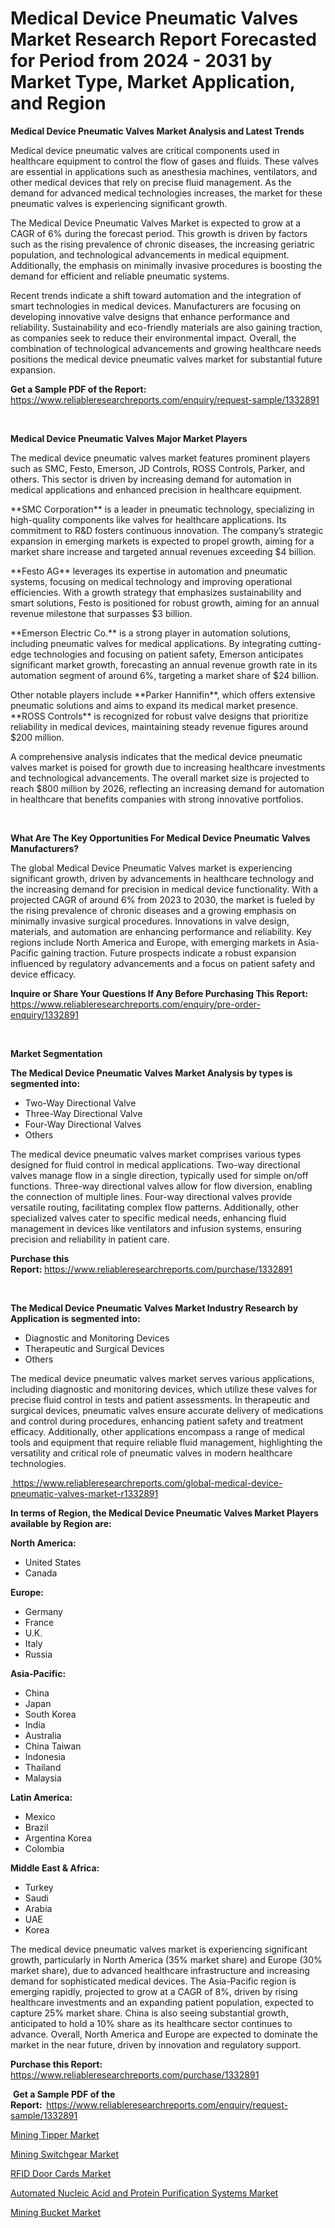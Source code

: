 <p><h1>Medical Device Pneumatic Valves Market Research Report Forecasted for Period from 2024 -  2031 by Market Type, Market Application, and Region</h1></p><p><strong>Medical Device Pneumatic Valves Market Analysis and Latest Trends</strong></p>
<p><p>Medical device pneumatic valves are critical components used in healthcare equipment to control the flow of gases and fluids. These valves are essential in applications such as anesthesia machines, ventilators, and other medical devices that rely on precise fluid management. As the demand for advanced medical technologies increases, the market for these pneumatic valves is experiencing significant growth.</p><p>The Medical Device Pneumatic Valves Market is expected to grow at a CAGR of 6% during the forecast period. This growth is driven by factors such as the rising prevalence of chronic diseases, the increasing geriatric population, and technological advancements in medical equipment. Additionally, the emphasis on minimally invasive procedures is boosting the demand for efficient and reliable pneumatic systems.</p><p>Recent trends indicate a shift toward automation and the integration of smart technologies in medical devices. Manufacturers are focusing on developing innovative valve designs that enhance performance and reliability. Sustainability and eco-friendly materials are also gaining traction, as companies seek to reduce their environmental impact. Overall, the combination of technological advancements and growing healthcare needs positions the medical device pneumatic valves market for substantial future expansion.</p></p>
<p><strong>Get a Sample PDF of the Report:&nbsp;</strong> <a href="https://www.reliableresearchreports.com/enquiry/request-sample/1332891?utm_campaign=32&utm_medium=2&utm_source=Github&utm_content=ia&utm_term=16122024&utm_id=medical-device-pneumatic-valves">https://www.reliableresearchreports.com/enquiry/request-sample/1332891</a></p>
<p>&nbsp;</p>
<p><strong>Medical Device Pneumatic Valves Major Market Players</strong></p>
<p><p>The medical device pneumatic valves market features prominent players such as SMC, Festo, Emerson, JD Controls, ROSS Controls, Parker, and others. This sector is driven by increasing demand for automation in medical applications and enhanced precision in healthcare equipment.</p><p>**SMC Corporation** is a leader in pneumatic technology, specializing in high-quality components like valves for healthcare applications. Its commitment to R&D fosters continuous innovation. The company’s strategic expansion in emerging markets is expected to propel growth, aiming for a market share increase and targeted annual revenues exceeding $4 billion.</p><p>**Festo AG** leverages its expertise in automation and pneumatic systems, focusing on medical technology and improving operational efficiencies. With a growth strategy that emphasizes sustainability and smart solutions, Festo is positioned for robust growth, aiming for an annual revenue milestone that surpasses $3 billion.</p><p>**Emerson Electric Co.** is a strong player in automation solutions, including pneumatic valves for medical applications. By integrating cutting-edge technologies and focusing on patient safety, Emerson anticipates significant market growth, forecasting an annual revenue growth rate in its automation segment of around 6%, targeting a market share of $24 billion.</p><p>Other notable players include **Parker Hannifin**, which offers extensive pneumatic solutions and aims to expand its medical market presence. **ROSS Controls** is recognized for robust valve designs that prioritize reliability in medical devices, maintaining steady revenue figures around $200 million.</p><p>A comprehensive analysis indicates that the medical device pneumatic valves market is poised for growth due to increasing healthcare investments and technological advancements. The overall market size is projected to reach $800 million by 2026, reflecting an increasing demand for automation in healthcare that benefits companies with strong innovative portfolios.</p></p>
<p>&nbsp;</p>
<p><strong>What Are The Key Opportunities For Medical Device Pneumatic Valves Manufacturers?</strong></p>
<p><p>The global Medical Device Pneumatic Valves market is experiencing significant growth, driven by advancements in healthcare technology and the increasing demand for precision in medical device functionality. With a projected CAGR of around 6% from 2023 to 2030, the market is fueled by the rising prevalence of chronic diseases and a growing emphasis on minimally invasive surgical procedures. Innovations in valve design, materials, and automation are enhancing performance and reliability. Key regions include North America and Europe, with emerging markets in Asia-Pacific gaining traction. Future prospects indicate a robust expansion influenced by regulatory advancements and a focus on patient safety and device efficacy.</p></p>
<p><strong>Inquire or Share Your Questions If Any Before Purchasing This Report:</strong> <a href="https://www.reliableresearchreports.com/enquiry/pre-order-enquiry/1332891?utm_campaign=32&utm_medium=2&utm_source=Github&utm_content=ia&utm_term=16122024&utm_id=medical-device-pneumatic-valves">https://www.reliableresearchreports.com/enquiry/pre-order-enquiry/1332891</a></p>
<p>&nbsp;</p>
<p><strong>Market Segmentation</strong></p>
<p><strong>The Medical Device Pneumatic Valves Market Analysis by types is segmented into:</strong></p>
<p><ul><li>Two-Way Directional Valve</li><li>Three-Way Directional Valve</li><li>Four-Way Directional Valves</li><li>Others</li></ul></p>
<p><p>The medical device pneumatic valves market comprises various types designed for fluid control in medical applications. Two-way directional valves manage flow in a single direction, typically used for simple on/off functions. Three-way directional valves allow for flow diversion, enabling the connection of multiple lines. Four-way directional valves provide versatile routing, facilitating complex flow patterns. Additionally, other specialized valves cater to specific medical needs, enhancing fluid management in devices like ventilators and infusion systems, ensuring precision and reliability in patient care.</p></p>
<p><strong>Purchase this Report:&nbsp;</strong><a href="https://www.reliableresearchreports.com/purchase/1332891?utm_campaign=32&utm_medium=2&utm_source=Github&utm_content=ia&utm_term=16122024&utm_id=medical-device-pneumatic-valves">https://www.reliableresearchreports.com/purchase/1332891</a></p>
<p>&nbsp;</p>
<p><strong>The Medical Device Pneumatic Valves Market Industry Research by Application is segmented into:</strong></p>
<p><ul><li>Diagnostic and Monitoring Devices</li><li>Therapeutic and Surgical Devices</li><li>Others</li></ul></p>
<p><p>The medical device pneumatic valves market serves various applications, including diagnostic and monitoring devices, which utilize these valves for precise fluid control in tests and patient assessments. In therapeutic and surgical devices, pneumatic valves ensure accurate delivery of medications and control during procedures, enhancing patient safety and treatment efficacy. Additionally, other applications encompass a range of medical tools and equipment that require reliable fluid management, highlighting the versatility and critical role of pneumatic valves in modern healthcare technologies.</p></p>
<p><a href="https://www.reliableresearchreports.com/global-medical-device-pneumatic-valves-market-r1332891?utm_campaign=32&utm_medium=2&utm_source=Github&utm_content=ia&utm_term=16122024&utm_id=medical-device-pneumatic-valves">&nbsp;https://www.reliableresearchreports.com/global-medical-device-pneumatic-valves-market-r1332891</a></p>
<p><strong>In terms of Region, the Medical Device Pneumatic Valves Market Players available by Region are:</strong></p>
<p>
    <p> <strong> North America: </strong>
        <ul>
            <li>United States</li>
            <li>Canada</li>
        </ul>
        </p> 
    <p> <strong> Europe: </strong>
        <ul>
            <li>Germany</li>
            <li>France</li>
            <li>U.K.</li>
            <li>Italy</li>
            <li>Russia</li>
        </ul>
        </p> 
    <p> <strong> Asia-Pacific: </strong>
        <ul>
            <li>China</li>
            <li>Japan</li>
            <li>South Korea</li>
            <li>India</li>
            <li>Australia</li>
            <li>China Taiwan</li>
            <li>Indonesia</li>
            <li>Thailand</li>
            <li>Malaysia</li>
        </ul>
        </p> 
    <p> <strong> Latin America: </strong>
        <ul>
            <li>Mexico</li>
            <li>Brazil</li>
            <li>Argentina Korea</li>
            <li>Colombia</li>
        </ul>
        </p> 
    <p> <strong> Middle East & Africa: </strong>
        <ul>
            <li>Turkey</li>
            <li>Saudi</li>
            <li>Arabia</li>
            <li>UAE</li>
            <li>Korea</li>
        </ul>
    </p>
    </p>
<p><p>The medical device pneumatic valves market is experiencing significant growth, particularly in North America (35% market share) and Europe (30% market share), due to advanced healthcare infrastructure and increasing demand for sophisticated medical devices. The Asia-Pacific region is emerging rapidly, projected to grow at a CAGR of 8%, driven by rising healthcare investments and an expanding patient population, expected to capture 25% market share. China is also seeing substantial growth, anticipated to hold a 10% share as its healthcare sector continues to advance. Overall, North America and Europe are expected to dominate the market in the near future, driven by innovation and regulatory support.</p></p>
<p><strong>Purchase this Report: </strong><a href="https://www.reliableresearchreports.com/purchase/1332891?utm_campaign=32&utm_medium=2&utm_source=Github&utm_content=ia&utm_term=16122024&utm_id=medical-device-pneumatic-valves">https://www.reliableresearchreports.com/purchase/1332891</a></p>
<p>&nbsp;<strong>Get a Sample PDF of the Report:&nbsp;&nbsp;</strong><a href="https://www.reliableresearchreports.com/enquiry/request-sample/1332891?utm_campaign=32&utm_medium=2&utm_source=Github&utm_content=ia&utm_term=16122024&utm_id=medical-device-pneumatic-valves">https://www.reliableresearchreports.com/enquiry/request-sample/1332891</a></p>
<p><strong></strong></p>
<p><p><a href="https://www.linkedin.com/pulse/comprehensive-mining-tipper-market-size-report-2024-2031-cjskf?utm_campaign=32&utm_medium=2&utm_source=Github&utm_content=ia&utm_term=16122024&utm_id=medical-device-pneumatic-valves">Mining Tipper Market</a></p><p><a href="https://www.linkedin.com/pulse/mining-switchgear-market-growth-outlook-global-industry-analysis-b5tqf?utm_campaign=32&utm_medium=2&utm_source=Github&utm_content=ia&utm_term=16122024&utm_id=medical-device-pneumatic-valves">Mining Switchgear Market</a></p><p><a href="https://github.com/MonroeBullock54/Market-Research-Report-List-1/blob/main/rfid-door-cards-market.md?utm_campaign=32&utm_medium=2&utm_source=Github&utm_content=ia&utm_term=16122024&utm_id=medical-device-pneumatic-valves">RFID Door Cards Market</a></p><p><a href="https://github.com/rahu1506/Market-Research-Report-List-6/blob/main/automated-nucleic-acid-and-protein-purification-systems-market.md?utm_campaign=32&utm_medium=2&utm_source=Github&utm_content=ia&utm_term=16122024&utm_id=medical-device-pneumatic-valves">Automated Nucleic Acid and Protein Purification Systems Market</a></p><p><a href="https://www.linkedin.com/pulse/mining-bucket-market-review-strategic-growth-forecasted-zc62f?utm_campaign=32&utm_medium=2&utm_source=Github&utm_content=ia&utm_term=16122024&utm_id=medical-device-pneumatic-valves">Mining Bucket Market</a></p></p>